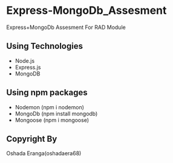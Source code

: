 # Express-MongoDb_Assesment
Express+MongoDb Assesment For RAD Module

## Using Technologies
   - Node.js
   - Express.js
   - MongoDB

## Using npm packages
   - Nodemon (npm i nodemon)
   - MongoDb (npm install mongodb)
   - Mongoose (npm i mongoose)

## Copyright By
Oshada Eranga(oshadaera68)
